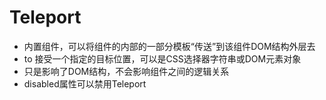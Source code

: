 # Teleport
- 内置组件，可以将组件的内部的一部分模板“传送”到该组件DOM结构外层去
- to 接受一个指定的目标位置，可以是CSS选择器字符串或DOM元素对象
- 只是影响了DOM结构，不会影响组件之间的逻辑关系
- disabled属性可以禁用Teleport